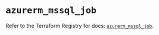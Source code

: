 # `azurerm_mssql_job`

Refer to the Terraform Registry for docs: [`azurerm_mssql_job`](https://registry.terraform.io/providers/hashicorp/azurerm/4.45.0/docs/resources/mssql_job).
